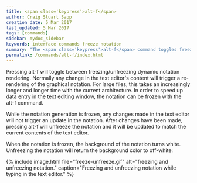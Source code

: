 ```yaml
---
title: <span class='keypress'>alt-f</span>
author: Craig Stuart Sapp
creation_date: 5 Mar 2017
last_updated: 5 Mar 2017
tags: [commands]
sidebar: mydoc_sidebar
keywords: interface commands freeze notation
summary: "The <span class='keypress'>alt-f</span> command toggles freezing/unfreezing dynamic notation rendering."
permalink: /commands/alt-f/index.html
---
```


Pressing <span class="keypress">alt-f</span> will toggle between
freezing/unfreezing dynamic notation rendering.  Normally any change
in the text editor's content will trigger a re-rendering of the
graphical notation.  For large files, this takes an increasingly
longer and longer time with the current architecture.  In order to
speed up data entry in the text editing window, the notation can
be frozen with the <span class="keypress">alt-f</span> command.

While the notation generation is frozen, any changes made in the text
editor will not trigger an update in the notation.  After changes have been
made, pressing <span class="keypress">alt-f</span> will unfreeze the notation
and it will be updated to match the current contents of the text editor.

When the notation is frozen, the background of the notation turns white.  Unfreezing
the notation will return the background color to off-white:

{% include image.html
	file="freeze-unfreeze.gif"
	alt="freezing and unfreezing notation."
	caption="Freezing and unfreezing notation while typing in the text editor."
%}




